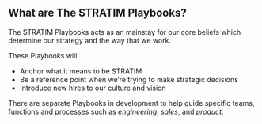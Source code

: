 ## What are The STRATIM Playbooks?

The STRATIM Playbooks acts as an mainstay for our core beliefs which determine our strategy and the way that we work.

These Playbooks will:

* Anchor what it means to be STRATIM
* Be a reference point when we’re trying to make strategic decisions
* Introduce new hires to our culture and vision

There are separate Playbooks in development to help guide specific teams, functions and processes such as _engineering_, _sales_, and _product_.

